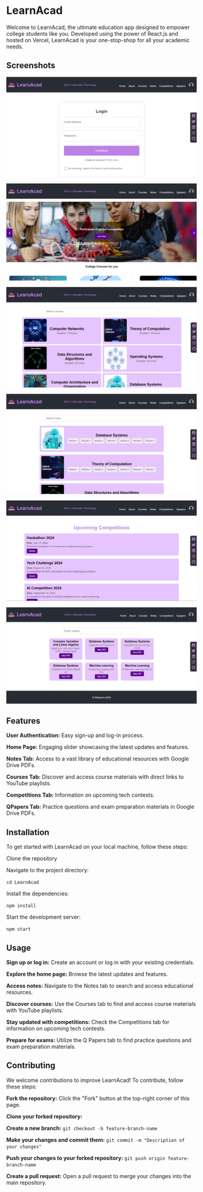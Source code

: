 
# LearnAcad

Welcome to LearnAcad, the ultimate education app designed to empower college students like you. Developed using the power of React.js and hosted on Vercel, LearnAcad is your one-stop-shop for all your academic needs.

## Screenshots

![App Screenshot1](https://github.com/D-Vika-shan/Learnacad/blob/main/public/images/Screenshot1.png)

![App Screenshot2](https://github.com/D-Vika-shan/Learnacad/blob/main/public/images/Screenshot2.png)

![App Screenshot3](https://github.com/D-Vika-shan/Learnacad/blob/main/public/images/Screenshot3.png)

![App Screenshot4](https://github.com/D-Vika-shan/Learnacad/blob/main/public/images/Screenshot4.png)

![App Screenshot5](https://github.com/D-Vika-shan/Learnacad/blob/main/public/images/Screenshot5.png)

![App Screenshot6](https://github.com/D-Vika-shan/Learnacad/blob/main/public/images/Screenshot6.png)

## Features
**User Authentication:** Easy sign-up and log-in process.

**Home Page:** Engaging slider showcasing the latest updates and features.

**Notes Tab:** Access to a vast library of educational resources with Google Drive PDFs.

**Courses Tab:** Discover and access course materials with direct links to YouTube playlists.

**Competitions Tab:** Information on upcoming tech contests.

**QPapers Tab:**  Practice questions and exam preparation materials in Google Drive PDFs.

## Installation
To get started with LearnAcad on your local machine, follow these steps:

Clone the repository

Navigate to the project directory:

`cd LearnAcad`

Install the dependencies:

`npm install`

Start the development server:

`npm start`

## Usage
**Sign up or log in:** Create an account or log in with your existing credentials.

**Explore the home page:** Browse the latest updates and features.

**Access notes:** Navigate to the Notes tab to search and access educational resources.

**Discover courses:** Use the Courses tab to find and access course materials with YouTube playlists.

**Stay updated with competitions:** Check the Competitions tab for information on upcoming tech contests.

**Prepare for exams:**  Utilize the Q Papers tab to find practice questions and exam preparation materials.

## Contributing
We welcome contributions to improve LearnAcad! To contribute, follow these steps:

**Fork the repository:**
Click the "Fork" button at the top-right corner of this page.

**Clone your forked repository:**

**Create a new branch:**
`git checkout -b feature-branch-name`

**Make your changes and commit them:**
`git commit -m "Description of your changes"`

**Push your changes to your forked repository:**
`git push origin feature-branch-name`

**Create a pull request:**
Open a pull request to merge your changes into the main repository.


